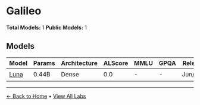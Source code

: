 # Galileo

**Total Models:** 1
**Public Models:** 1

## Models

| Model | Params | Architecture | ALScore | MMLU | GPQA | Released | Status |
|-------|--------|--------------|---------|------|------|----------|--------|
| [Luna](../models/galileo/luna.md) | 0.44B | Dense | 0.0 | - | - | Jun/2024 | 🟢 |

---

[← Back to Home](../README.md) • [View All Labs](../labs/)
